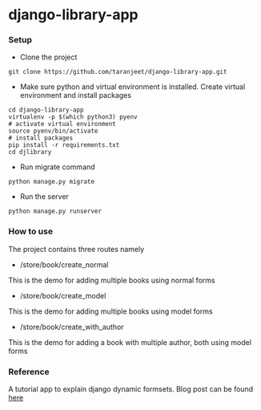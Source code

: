 # django-library-app

### Setup

* Clone the project

```
git clone https://github.com/taranjeet/django-library-app.git
```

* Make sure python and virtual environment is installed. Create virtual environment and install packages

```
cd django-library-app
virtualenv -p $(which python3) pyenv
# activate virtual environment
source pyenv/bin/activate
# install packages
pip install -r requirements.txt
cd djlibrary
```

* Run migrate command

```
python manage.py migrate
```

* Run the server

```
python manage.py runserver
```

### How to use

The project contains three routes namely

* /store/book/create_normal

This is the demo for adding multiple books using normal forms

* /store/book/create_model

This is the demo for adding multiple books using model forms

* /store/book/create_with_author

This is the demo for adding a book with multiple author, both using model forms

### Reference
A tutorial app to explain django dynamic formsets. Blog post can be found [here](https://medium.com/@taranjeet/adding-forms-dynamically-to-a-django-formset-375f1090c2b0)
